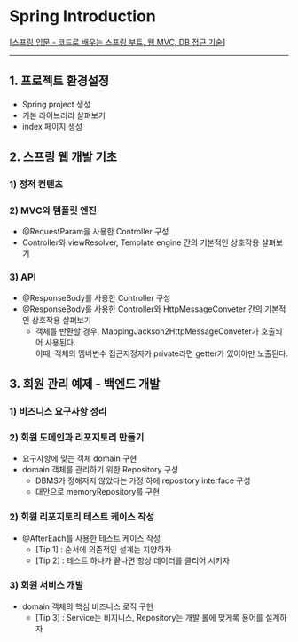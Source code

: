 # Spring Introduction
[[스프링 입문 - 코드로 배우는 스프링 부트, 웹 MVC, DB 접근 기술](https://www.inflearn.com/course/스프링-입문-스프링부트/)]

---
## 1. 프로젝트 환경설정
- Spring project 생성
- 기본 라이브러리 살펴보기
- index 페이지 생성

## 2. 스프링 웹 개발 기초
### 1) 정적 컨텐츠
### 2) MVC와 템플릿 엔진
- @RequestParam을 사용한 Controller 구성
- Controller와 viewResolver, Template engine 간의 기본적인 상호작용 살펴보기
### 3) API
- @ResponseBody를 사용한 Controller 구성
- @ResponseBody를 사용한 Controller와 HttpMessageConveter 간의 기본적인 상호작용 살펴보기
  - 객체를 반환할 경우, MappingJackson2HttpMessageConveter가 호출되어 사용된다.  
    이때, 객체의 멤버변수 접근지정자가 private라면 getter가 있어야만 노출된다.

## 3. 회원 관리 예제 - 백엔드 개발
### 1) 비즈니스 요구사항 정리
### 2) 회원 도메인과 리포지토리 만들기
- 요구사항에 맞는 객체 domain 구현
- domain 객체를 관리하기 위한 Repository 구성
  - DBMS가 정해지지 않았다는 가정 하에 repository interface 구성  
  - 대안으로 memoryRepository를 구현 
### 2) 회원 리포지토리 테스트 케이스 작성
- @AfterEach를 사용한 테스트 케이스 작성
  - [Tip 1] : 순서에 의존적인 설계는 지양하자
  - [Tip 2] : 테스트 하나가 끝나면 항상 데이터를 클리어 시키자
### 3) 회원 서비스 개발
- domain 객체의 핵심 비즈니스 로직 구현
  - [Tip 3] : Service는 비지니스, Repository는 개발 롤에 맞게록 용어를 설계하자